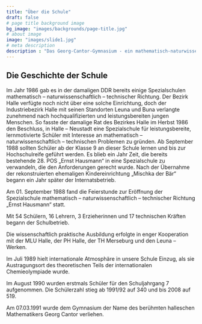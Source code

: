 ```yaml
---
title: "Über die Schule"
draft: false
# page title background image
bg_image: "images/backgrounds/page-title.jpg"
# about image
image: "images/slide1.jpg"
# meta description
description : "Das Georg-Cantor-Gymnasium - ein mathematisch-naturwissenschaftlich-technisches Gymnasium in Halle(Saale)"
---
```


## Die Geschichte der Schule

Im Jahr 1986 gab es in der damaligen DDR bereits einige Spezialschulen mathematisch – naturwissenschaftlich – technischer Richtung.
Der Bezirk Halle verfügte noch nicht über eine solche Einrichtung, doch der Industriebezirk Halle mit seinen Standorten Leuna und Buna verlangte zunehmend nach hochqualifizierten und leistungsbereiten jungen Menschen. So fasste der damalige Rat des Bezirkes Halle im Herbst 1986 den Beschluss, in Halle – Neustadt eine Spezialschule für leistungsbereite, lernmotivierte Schüler mit Interesse an mathematisch – naturwissenschaftlich – technischen Problemen  zu gründen.
Ab September 1988 sollten Schüler ab der Klasse 9 an dieser Schule lernen und bis zur Hochschulreife geführt werden. Es blieb ein Jahr Zeit, die bereits bestehende 28. POS „Ernst Hausmann“ in eine Spezialschule zu verwandeln, die den Anforderungen gerecht wurde.
Nach der Übernahme der rekonstruierten ehemaligen Kindereinrichtung „Mischka der Bär“ begann ein Jahr später der Internatsbetrieb.

Am 01. September 1988 fand die Feierstunde zur Eröffnung der Spezialschule mathematisch – naturwissenschaftlich – technischer Richtung „Ernst Hausmann“ statt.

Mit 54 Schülern, 16 Lehrern, 3 Erzieherinnen  und 17 technischen Kräften begann der Schulbetrieb.

Die wissenschaftlich praktische Ausbildung erfolgte in enger Kooperation mit der MLU Halle, der PH Halle, der TH Merseburg und den Leuna – Werken.

Im Juli 1989 hielt internationale Atmosphäre in unsere Schule Einzug, als sie Austragungsort des theoretischen Teils der internationalen Chemieolympiade wurde.

Im August 1990 wurden erstmals Schüler für den Schuljahrgang 7 aufgenommen. Die Schülerzahl stieg ab 1991/92 auf 340 und bis 2008 auf 519.

Am 07.03.1991 wurde dem Gymnasium der Name des berühmten halleschen Mathematikers Georg Cantor verliehen.
